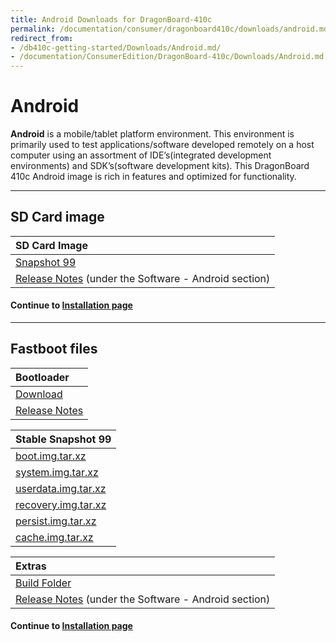 ```yaml
---
title: Android Downloads for DragonBoard-410c
permalink: /documentation/consumer/dragonboard410c/downloads/android.md.html
redirect_from:
- /db410c-getting-started/Downloads/Android.md/
- /documentation/ConsumerEdition/DragonBoard-410c/Downloads/Android.md.html
---
```

# Android

**Android** is a mobile/tablet platform environment. This environment is primarily used to test applications/software developed remotely on a host computer using an assortment of IDE’s(integrated development environments) and SDK’s(software development kits). This DragonBoard 410c Android image is rich in features and optimized for functionality.

***

## SD Card image

| SD Card Image                                                                                                                             |
| :---------------------------------------------------------------------------------------------------------------------------------------- |
| [Snapshot 99](https://releases.linaro.org/96boards/dragonboard410c/qualcomm/android/16.03/dragonboard410c_sdcard_install_android-99.zip)   |
| [Release Notes](https://developer.qualcomm.com/hardware/dragonboard-410c/tools) (under the Software - Android section)                    |

#### Continue to [Installation page](../installation/)

***

## Fastboot files

| Bootloader                                                                                                                              |
|:----------------------------------------------------------------------------------------------------------------------------------------|
| [Download](https://releases.linaro.org/96boards/dragonboard410c/linaro/rescue/latest/dragonboard410c_bootloader_emmc_android-*.zip)     |
| [Release Notes](http://releases.linaro.org/96boards/dragonboard410c/linaro/rescue/latest/)                                              |

| Stable Snapshot 99                                                                                                                        |
| :---------------------------------------------------------------------------------------------------------------------------------------- |
| [boot.img.tar.xz](https://releases.linaro.org/96boards/dragonboard410c/qualcomm/android/16.03/boot.img.tar.xz)                             |
| [system.img.tar.xz](https://releases.linaro.org/96boards/dragonboard410c/qualcomm/android/16.03/system.img.tar.xz)                         |
| [userdata.img.tar.xz](https://releases.linaro.org/96boards/dragonboard410c/qualcomm/android/16.03/userdata.img.tar.xz)                     |
| [recovery.img.tar.xz](https://releases.linaro.org/96boards/dragonboard410c/qualcomm/android/16.03/recovery.img.tar.xz)                     |
| [persist.img.tar.xz](https://releases.linaro.org/96boards/dragonboard410c/qualcomm/android/16.03/persist.img.tar.xz)                       |
| [cache.img.tar.xz](https://releases.linaro.org/96boards/dragonboard410c/qualcomm/android/16.03/cache.img.tar.xz)                           |

| Extras                                                                                                                                    |
| :---------------------------------------------------------------------------------------------------------------------------------------- |
| [Build Folder](https://releases.linaro.org/96boards/dragonboard410c/qualcomm/android/16.03/)                                               |
| [Release Notes](https://developer.qualcomm.com/hardware/dragonboard-410c/tools) (under the Software - Android section)                    |


#### Continue to [Installation page](../installation/)
